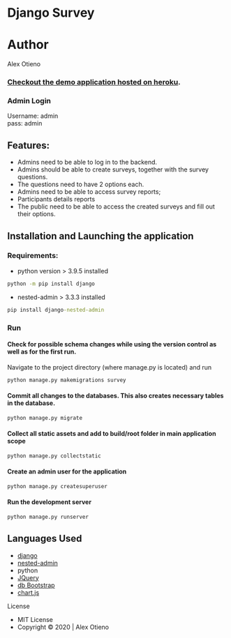 # Django Survey


# Author

Alex Otieno

### [Checkout the demo application hosted on heroku](https:/herokuapp.com/survey/). 

### Admin Login
Username: admin <br/>
pass: admin

## Features:
  - Admins need to be able to log in to the backend.
  - Admins should be able to create surveys, together with the survey questions.
  - The questions need to have 2 options each.
  - Admins need to be able to access survey reports;
  - Participants details reports
  - The public need to be able to access the created surveys and fill out their options.

 
## Installation and Launching the application

### Requirements:

- python version > 3.9.5 installed

```cmd
python -m pip install django
```
- nested-admin > 3.3.3 installed
```cmd
pip install django-nested-admin 
```

### Run
#### Check for possible schema changes while using the version control as well as for the first run. 
Navigate to the project directory (where manage.py is located) and run
  ```cmd
  python manage.py makemigrations survey
  ```

#### Commit  all changes to the databases. This also creates necessary tables in the database.
  ```cmd
  python manage.py migrate
  ```
#### Collect all static assets and add to build/root folder in main application scope
  ```cmd
  python manage.py collectstatic
  ```
#### Create an admin user for the application
  ```cmd
  python manage.py createsuperuser
  ```
#### Run the development server
  ```cmd
  python manage.py runserver
  ```



## Languages Used
 - [django](https://www.djangoproject.com/)
 - [nested-admin](https://github.com/django/django/tree/master/django/contrib/admin)
 - python
 - [JQuery](https://jquery.com/)
 - [db Bootstrap](https://mdbootstrap.com/)
 - [chart.js](https://www.chartjs.org/)


License
 - MIT License
 - Copyright © 2020 | Alex Otieno